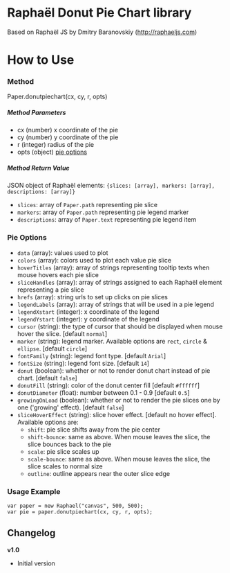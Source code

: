 Raphaël Donut Pie Chart library
=========

Based on Raphaël JS by Dmitry Baranovskiy (http://raphaeljs.com)

How to Use
==========

### Method
Paper.donutpiechart(cx, cy, r, opts)

##### Method Parameters
 - cx (number) x coordinate of the pie
 - cy (number) y coordinate of the pie
 - r (integer) radius of the pie
 - opts (object) [pie options](#pie-ptions)
 
##### Method Return Value 
JSON object of Raphaël elements: `{slices: [array], markers: [array], descriptions: [array]}`
- `slices`: array of `Paper.path` representing pie slice
- `markers`: array of `Paper.path` representing pie legend marker 
- `descriptions`: array of `Paper.text` representing pie legend item
 
### Pie Options
- `data` (array): values used to plot
- `colors` (array): colors used to plot each value pie slice
- `hoverTitles` (array): array of strings representing tooltip texts when mouse hovers each pie slice
- `sliceHandles` (array): array of strings assigned to each Raphaël element representing a pie slice
- `hrefs` (array): string urls to set up clicks on pie slices
- `legendLabels` (array): array of strings that will be used in a pie legend
- `legendXstart` (integer): x coordinate of the legend
- `legendYstart` (integer): y coordinate of the legend
- `cursor` (string): the type of cursor that should be displayed when mouse hover the slice. [default `normal`]
- `marker` (string): legend marker. Available options are `rect`, `circle` & `ellipse`. [default `circle`]
- `fontFamily` (string): legend font type. [default `Arial`]
- `fontSize` (string): legend font size. [default `14`]
- `donut` (boolean): whether or not to render donut chart instead of pie chart. [default `false`]
- `donutFill` (string): color of the donut center fill [default `#ffffff`]
- `donutDiameter` (float): number between 0.1 - 0.9 [default `0.5`]
- `growingOnLoad` (boolean): whether or not to render the pie slices one by one ('growing' effect). [default `false`]
- `sliceHoverEffect` (string): slice hover effect. [default no hover effect]. Available options are: 
  - `shift`: pie slice shifts away from the pie center
  - `shift-bounce`: same as above. When mouse leaves the slice, the slice bounces back to the pie
  - `scale`: pie slice scales up
  - `scale-bounce`: same as above. When mouse leaves the slice, the slice scales to normal size
  - `outline`: outline appears near the outer slice edge
 
### Usage Example
```
var paper = new Raphael("canvas", 500, 500);
var pie = paper.donutpiechart(cx, cy, r, opts);
```


Changelog
---------

**v1.0**

 * Initial version
 
